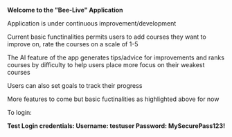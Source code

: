 **Welcome to the "Bee-Live" Application**

Application is under continuous improvement/development

Current basic functinalities permits users to add courses they want to improve on, rate the courses on a scale of 1-5 

The AI feature of the app generates tips/advice for improvements and ranks courses by difficulty to help users place more focus on their weakest courses

Users can also set goals to track their progress

More features to come but basic fuctinalities as highlighted above for now

To login:

**Test Login credentials: Username: testuser  Password: MySecurePass123!**




